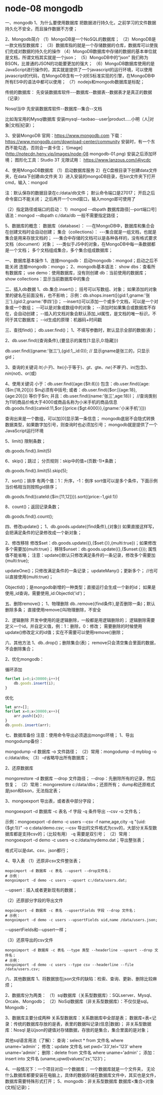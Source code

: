 # node-08 mongodb
一、mongodb
1、为什么要使用数据库
    把数据进行持久化，之前学习的文件数据持久化不安全，而且操作数据不方便；

2、Mongodb简介
（1）MongoDB是一个NoSQL的数据库；
（2）MongoDB是一款文档型数据库；
（3）数据库指的就是一个存储数据的仓库，数据库可以使我们完成对数据的持久化的操作
（4）MongoDB数据库中存储的数据的基本单位就是文档，所谓文档其实就是一个json；
（5）MongoDB中的“json” 我们称为BSON，比普通的JSON的功能要更加的强大；
（6）MongoDB数据库使用的是JavaScript进行操作的，其实就是提供了一个javascript的运行环境，可以使用javascript的代码，在MongoDB含有一个对ES标准实现的引擎，在MongoDB中所有ES中的语法中都可以使用；
（7）nodejs和mongodb数据库是标配；

传统的数据库：
先安装数据库软件---数据库--数据表--数据表才是真正的数据（记录）

Nosql当中
先安装数据库软件--数据库--集合--文档

比如淘宝用的Mysql数据库
安装mysql--taobao--user|product.....小明（人|对象|文档|纪录）；

3、安装MongoDB
官网：https://www.mongodb.com
下载：https://www.mongodb.com/download-center/community
安装时，有一个东西不能勾选，否则会一直卡住；
![image](http://notecdn.heny.vip/images/node-08 mongodb-01.png)
安装之后添加环境；
图形化工具：Studio 3T
无限试用： https://www.lanzous.com/i4jycdc

4、使用MongoDB数据库
（1）启动数据库服务
2）在C盘根目录下创建data文件夹，在data下创建db文件夹
3）进入安装的mongoDB目录，在bin文件夹下打开cmd，输入：mongod

注：默认保存的数据目录在c:/data/db文件；
       默认命令端口是27017；
       开启之后命令窗口不能关闭；
之后再开一个cmd窗口，输入mongo即可使用了

（2）指定路径或端口的启动：
1）mongod --dbpath 数据库路径[--port端口号]
        语法：mongod --dbpath c:/data/db 
一般不需要指定路径；


5、数据库的概念：
数据库（database）：
    ---在MongoDB中，数据库和集合会在创建文档时会自动创建；
集合（collections）：
    ---集合就是一组文档，也就是集合是用来存放文档的；
    ---集合中存储的文档可以是各种各样的，没有格式要求
文档（document）对象；
    ---类似于JS中的对象，在MongoDB中每一条数据都是一个文档；
多个文档组成集合，多个集合组成数据库；



一、数据库基本操作
1、连接mongodb：
启动mongodb：mongod；启动之后不能关闭
连接mongodb：mongo；
2、mongodb基本语法：
show dbs：查看所有数据库；
use demo：使用数据库，没有则创建
           db：当前使用的数据库；
show collections：显示当前数据库中的集合

二、插入db数据
1、db.集合.insert()；
括号可以写数组、对象；
如果添加的对象里的键名在前面没有，也不影响；
示例：db.shops.insert([{gid:1,gname:'张三'},{gid:2,gname:'李四'}])；
--insert()可以添加一个或多个文档，可以是一个对象或一个数组；
--可以是对象或数组中的对象；
--添加时如果集合或数据库不存在，会自动创建；
--插入的文档对象会默认添加_id属性，是文档的唯一标识，不同于其它数据库；
--id生成的原理：机器码+时间戳


三、查找find()；
db.user.find()；
1、不填写参数时，默认显示全部的数据(表)；

2、db.user.find({查询条件},{要显示的属性[1:显示,0:隐藏]})

db.user.find({gname:'张三'},{gid:1,_id:0}); // 显示gname是张三的，只显示gid；

3、查询的关键词
$lt(小于)、$lte(小于等于)、$gt、$gte、$ne(不等于)、$in(包含)、$nin(not)、$or(或)

4、使用关键词
小于：db.user.find({age:{$lt:8}}) 
包含：db.user.find({age:{$in:[18,20]}})  $in必须有中括号;
或者：db.user.find({$or:[{age:18},{age:20}]})   等价于$in;
并且：db.user.find({name:'张三',age:18})；
//查询类别为11的商品价格大于4000或商品名称为小米手机的商品信息
db.goods.find({cateid:11,$or:[{price:{$gt:4000}},{gname:'小米手机'}]})

查询出来是一个数组，可以加[0]显示第一条信息；
mongodb底层不会隐式转换数据类型，如果数字加引号，则查询时也必须加引号；
mongodb就是提供了一个JavaScript运行环境

5、limit() 限制条数；

db.goods.find().limit(5)

6、skip()；跳过；
分页规则：skip中的值=(页数-1)*条数；

db.goods.find().limit(5).skip(5);

7、sort()；排序
有两个值：1：升序，-1：倒序
sort值可以是多个条件，下面示例当价格相当则按照gid排序；

db.goods.find({cateId:{$in:[11,12]}}).sort({price:-1,gid:1})

8、count()；返回记录条数；

db.goods.find().count();


四、修改update()；
1、db.goods.update({find条件},{对象})
如果直接这样写，会把满足条件的记录修改成一个新对象；

2、修改移除
修改$set：db.goods.update({},{$set:{}},{multi:true})；如果修改多个需要加{multi:true}；
移除$unset：db.goods.update({},{$unset:{}});  属性值不能省略；
注意：update()默认只修改满足条件的一条记录，修改多个需要加{multi:true};
 
updateOne()；只修改满足条件的一条记录；
updateMany()；更新多个；
//也可以直接使用{multi:true}；

ObjectId()；是mongodb新增的一种类型；直接运行会生成一个新的id；
如果是使用_id查询，需要使用_id:ObjectId('id')；


五、删除remove()；
1、物理删除
db.<collection>.remove({find条件},是否删除一条)；默认删除多条；
直接使用remove()叫物理删除，不安全

2、逻辑删除
开发中使用的是逻辑删除，一般都是用逻辑删除的；
逻辑删除需要定义一个id，并自定义值，例：1：删除，0：修改；
需要删除的时候使用update()修改定义的id值；实在不需要可以使用remove()删除；


六、其他方法
1、db.<collection>.drop()；删除集合(表)；
remove只会清空集合里面的数据，不会删除集合；

2、优化mongodb：

循环添加
```js
for(let i=0;i<30000;i++){
    db.goods.insert(i);
}
```

优化
```js
let arr=[];
for(let x=0;x<30000;x++){
    arr.push({x});
}
db.goods.insert(arr);
```

七、数据库备份
注意：使用命令导出必须退出mongo环境；
1、导出mongodump备份：

mongodump -d 数据库 -o 文件路径；
（2）常用：mongodump -d myblog -o c:/data/dbs;
（3）-d省略导出所有数据库；

2、还原数据库

mongorestore -d 数据库 --drop 文件路径；
--drop：先删除所有的记录，然后恢复；
（2）常用：mongorestore c:/data/dbs；还原所有；
dump和还原格式是json和bson，无法指定表；

3、mongoexport 导出表，或者表中部分字段；

mongoexport -d 数据库 -c 表名 -f 字段 -q 条件导出 --csv -o 文件名；

示例：mongoexport -d demo -c users --csv -f name,age,city -q "{uid:{$gt:1}}" -o c:data/demo.csv;
--csv  导出的文件格式为csv的，大部分关系型数据库都是支持csv的；（比较有用）
-q 需要是双引号；
（2）常用：mongoexport -d demo -c users -o c:/data/mydemo.dat；导出整张表；   

格式可以是dat、csv、json都行；

4、导入表
（1）还原非csv文件整张表；
```shell
mogoimport -d 数据库 -c 表名 --upsert --drop文件名；
# 示例：
mongoimport -d demo -c users --upsert c:/data/users.dat;
```
--upsert：插入或者更新现有的数据；

（2）还原部分字段的导出文件
```shell
mogoimport -d 数据库 -c 表名 --upsertFields 字段 --drop 文件名；
# 示例：
mongoimport -d demo -c users --upsertFields uid,name /data/users.json;
```
--upsertFields和--upsert一样；

（3）还原导出的csv文件
```shell
mongoimport -d 数据库 -c 表名 --type 类型 --headerline --upsert --drop 文件名；
# 示例：
mongoimport -d demo -c users --type csv --headerline --file /data/users.csv;
```

六、其他数据库
1、将数据放在json文件的缺陷：检索、查询、更新、删除比较麻烦；

2、数据库分为两类：
（1）sql数据库（关系型数据库）：SQLserver、Mysql、Orcale、Mongodb；
（2）NoSql数据库（非关系型数据库）：不仅仅是sql。Mongodb；

3、数据库主要分成两种
关系型数据库：关系数据库中全部是表；
数据库<表<记录：传统的数据库存放的是表，表里的数据叫记录(信息|数据)；
非关系型数据库：Nosql 是以json的键值对存储数据，存放的是集合，集合里面的是对象；

其他sql语言用法（了解）：
查询：select * from 文件名 where uname='admin'；
修改：update 文件名 set pwd='33',tel='123' where uname='admin'；
删除：delete from 文件名 where uname='admin'；
添加：insert into 文件名 (uname,upwd)values('zs','123')；

4、一般情况下：一个项目对应一个数据库；
一个数据库就是一个文件夹，
无论什么数据库都要安装在电脑上，具体的数据存储在数据库文件中，其实也是文件，数据库需要特殊形式打开；
5、mongodb：非关系型数据库
数据库<集合<对象(文档|记录)；
